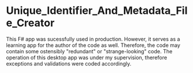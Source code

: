 # Unique_Identifier_And_Metadata_File_Creator

This F# app was sucessfully used in production. However, it serves as a learning app for the author of the code as well. Therefore, the code may contain some ostensibly "redundant" or "strange-looking" code. 
The operation of this desktop app was under my supervision, therefore exceptions and validations were coded accordingly. 
